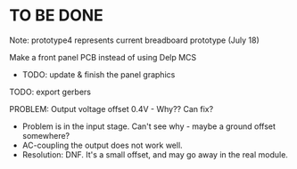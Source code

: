 # TO BE DONE

Note: prototype4 represents current breadboard prototype (July 18)

Make a front panel PCB instead of using Delp MCS
* TODO: update & finish the panel graphics

TODO: export gerbers

PROBLEM: Output voltage offset 0.4V - Why?? Can fix?
* Problem is in the input stage. Can't see why - maybe a ground offset somewhere?
* AC-coupling the output does not work well.
* Resolution: DNF. It's a small offset, and may go away in the real module.
